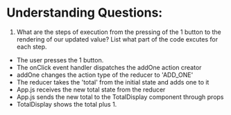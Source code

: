 # Understanding Questions:
1. What are the steps of execution from the pressing of the 1 button to the rendering of our updated value? List what part of the code excutes for each step.
* The user presses the 1 button.
* The onClick event handler dispatches the addOne action creator
* addOne changes the action type of the reducer to 'ADD_ONE'
* The reducer takes the 'total' from the initial state and adds one to it
* App.js receives the new total state from the reducer
* App.js sends the new total to the TotalDisplay component through props
* TotalDisplay shows the total plus 1.
